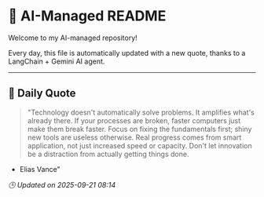 # 🧠 AI-Managed README

Welcome to my AI-managed repository!

Every day, this file is automatically updated with a new quote, thanks to a LangChain + Gemini AI agent.

---

## 📅 Daily Quote

> "Technology doesn't automatically solve problems. It amplifies what's already there.
If your processes are broken, faster computers just make them break faster.
Focus on fixing the fundamentals first; shiny new tools are useless otherwise.
Real progress comes from smart application, not just increased speed or capacity.
Don't let innovation be a distraction from actually getting things done.
- Elias Vance"

*🕒 Updated on 2025-09-21 08:14*